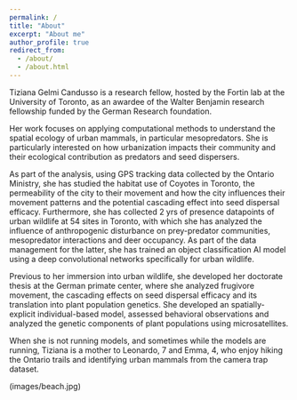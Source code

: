```yaml
---
permalink: /
title: "About"
excerpt: "About me"
author_profile: true
redirect_from: 
  - /about/
  - /about.html
---
```


Tiziana Gelmi Candusso is a research fellow, hosted by the Fortin lab at the University of Toronto, as an awardee of the Walter Benjamin research fellowship funded by the German Research foundation.

Her work focuses on applying computational methods to understand the spatial ecology of urban mammals, in particular mesopredators. She is particularly interested on how urbanization impacts their community and their ecological contribution as predators and seed dispersers. 

As part of the analysis, using GPS tracking data collected by the Ontario Ministry, she has studied the habitat use of Coyotes in Toronto, the permeability of the city to their movement and how the city influences their movement patterns and the potential cascading effect into seed dispersal efficacy. Furthermore, she has collected 2 yrs of presence datapoints of urban wildlife at 54 sites in Toronto, with which she has analyzed the influence of anthropogenic disturbance on prey-predator communities, mesopredator interactions and deer occupancy. As part of the data management for the latter, she has trained an object classification AI model using a deep convolutional networks specifically for urban wildlife.

Previous to her immersion into urban wildlife, she developed her doctorate thesis at the German primate center, where she analyzed frugivore movement, the cascading effects on seed dispersal efficacy and its translation into plant population genetics. She developed an spatially-explicit individual-based model, assessed behavioral observations and analyzed the genetic components of plant populations using microsatellites. 

When she is not running models, and sometimes while the models are running, Tiziana is a mother to Leonardo, 7 and Emma, 4, who enjoy hiking the Ontario trails and identifying urban mammals from the camera trap dataset. 

(images/beach.jpg)

